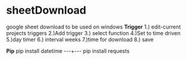 # sheetDownload
google sheet download
 to be used on windows
**Trigger**
1.) edit-current projects triggers
2.)Add trigger
3.) select function
4.)Set to time driven
5.)day timer
6.) interval weeks
7.)time for download
8.) save


**Pip**
pip install datetime ---+--- 
pip install requests
